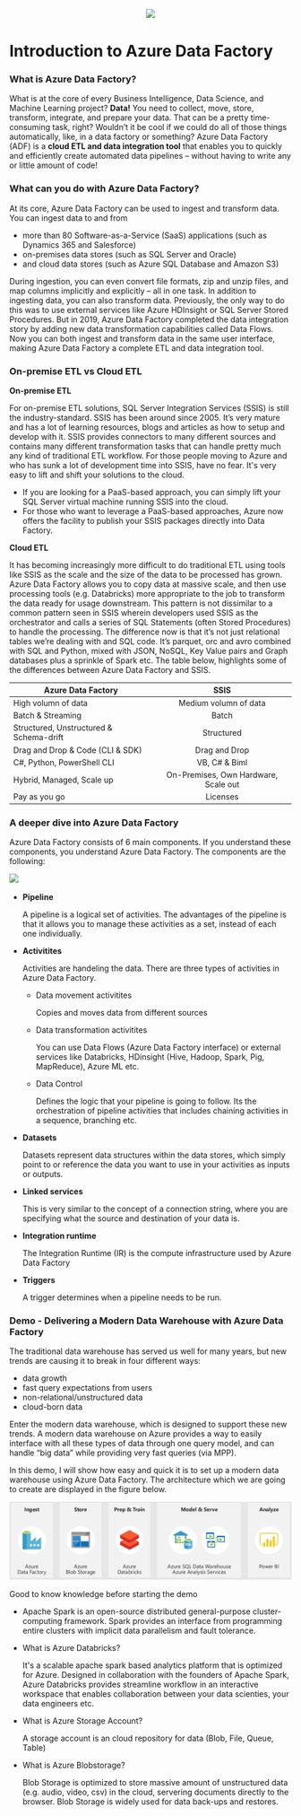 <p align="center"><img src="https://www.element61.be/sites/default/files/competence/Azure%20Factory/image%201.png" width="500"> </p>

<h1> <b>Introduction to Azure Data Factory </b></h1>

<h3> What is Azure Data Factory? </h3>

<p> What is at the core of every Business Intelligence, Data Science, and Machine Learning project? <b>Data!</b> You need to collect, move, store, transform, integrate, and prepare your data. That can be a pretty time-consuming task, right? Wouldn’t it be cool if we could do all of those things automatically, like, in a data factory or something? Azure Data Factory (ADF) is a <b>cloud  ETL and data integration tool</b> that enables you to quickly and efficiently create automated data pipelines – without having to write any or little amount of code!  </p>

<h3> What can you do with Azure Data Factory? </h3>

<p> At its core, Azure Data Factory can be used to ingest and transform data. You can ingest data to and from 
<ul> <li> more than 80 Software-as-a-Service (SaaS) applications (such as Dynamics 365 and Salesforce) </li>
  <li> on-premises data stores (such as SQL Server and Oracle) </li>
  <li> and cloud data stores (such as Azure SQL Database and Amazon S3) </li>
  </ul>

During ingestion, you can even convert file formats, zip and unzip files, and map columns implicitly and explicitly – all in one task. In addition to ingesting data, you can also transform data. Previously, the only way to do this was to use external services like Azure HDInsight or SQL Server Stored Procedures. But in 2019, Azure Data Factory completed the data integration story by adding new data transformation capabilities called Data Flows. Now you can both ingest and transform data in the same user interface, making Azure Data Factory a complete ETL and data integration tool. </p>

<h3> On-premise ETL vs Cloud ETL</h3>

<b> On-premise ETL </b>
<p> For on-premise ETL solutions, SQL Server Integration Services (SSIS) is still the industry-standard. SSIS has been around since 2005. It’s very mature and has a lot of learning resources, blogs and articles as how to setup and develop with it. SSIS provides connectors to many different sources and contains many different transformation tasks that can handle pretty much any kind of traditional ETL workflow. For those people moving to Azure and who has sunk a lot of development time into SSIS, have no fear. It's very easy to lift and shift your solutions to the cloud.
<ul>
  <li> If you are looking for a PaaS-based approach, you can simply lift your SQL Server virtual machine running SSIS into the cloud. </li>
  <li> For those who want to leverage a PaaS-based approaches, Azure now offers the facility to publish your SSIS packages directly into Data Factory. </li>
</ul>
 
 <b> Cloud ETL </b> 
  
<p> It has becoming increasingly more difficult to do traditional ETL using tools like SSIS as the scale and the size of the data to be processed has grown. Azure Data Factory allows you to copy data at massive scale, and then use processing tools (e.g. Databricks) more appropriate to the job to transform the data ready for usage downstream. This pattern is not dissimilar to a common pattern seen in SSIS wherein developers used SSIS as the orchestrator and calls a series of SQL Statements (often Stored Procedures) to handle the processing. The difference now is that it’s not just relational tables we’re dealing with and SQL code. It’s parquet, orc and avro combined with SQL and Python, mixed with JSON, NoSQL, Key Value pairs and Graph databases plus a sprinkle of Spark etc. The table below, highlights some of the differences between Azure Data Factory and SSIS.

  | Azure Data Factory     | SSIS     |
| ------------- |:-------------:|
| High volumn of data | Medium volumn of data|
| Batch & Streaming | Batch    |
| Structured, Unstructured & Schema-drift | Structured       |
| Drag and Drop & Code (CLI & SDK)  | Drag and Drop       |
| C#, Python, PowerShell CLI  |  VB, C# & Biml| 
| Hybrid, Managed, Scale up  |On-Premises, Own Hardware, Scale out | 
| Pay as you go  | Licenses| 

  <h3> A deeper dive into Azure Data Factory </h3> 

  <p> Azure Data Factory consists of 6 main components. If you understand these components, you understand Azure Data Factory. The components are the following: </p>
     <img src="https://www.cathrinewilhelmsen.net/scribbles/wp-content/uploads/2019/11/CathrineWilhelmsenBeginnersGuidetoAzureDataFactory03_Components-1.png">
  
  <ul> 
  <li> <b>Pipeline </b></li>
  <p> A pipeline is a logical set of activities. The advantages of the pipeline is that it allows you to manage these activities as a set, instead of each one individually. </p>
  <li> <b>Activitites </b></li>
  <p> Activities are handeling the data. There are three types of activities in Azure Data Factory. 
    <ul>
      <li> Data movement activitites</li>
      <p> Copies and moves data from different sources </p>
      <li> Data transformation activitites</li>
      <p> You can use Data Flows (Azure Data Factory interface) or external services like Databricks, HDinsight (Hive, Hadoop, Spark, Pig, MapReduce), Azure ML etc. 
      <li> Data Control</li>
      <p> Defines the logic that your pipeline is going to follow. Its the orchestration of pipeline activities that includes chaining activities in a sequence, branching etc. </p>
  </ul>   
    <li> <b>Datasets </b></li>
  <p> Datasets represent data structures within the data stores, which simply point to or reference the data you want to use in your activities as inputs or outputs. </p>
  <li> <b>Linked services </b></li>
  <p> This is very similar to the concept of a connection string, where you are specifying what the source and destination of your data is. </p>
   <li> <b>Integration runtime </b></li>
  <p> The Integration Runtime (IR) is the compute infrastructure used by Azure Data Factory </p>
  <li> <b>Triggers </b></li>
  <p> A trigger determines when a pipeline needs to be run. </p>
  </ul>  
  
<h3> <b>Demo - Delivering a Modern Data Warehouse with Azure Data Factory</b></h3>

<p> The traditional data warehouse has served us well for many years, but new trends are causing it to break in four different ways:<ul>
  <li>data growth </li>
  <li> fast query expectations from users </li>
  <li> non-relational/unstructured data </li>
  <li> cloud-born data </li>
 </ul>
  <p>Enter the modern data warehouse, which is designed to support these new trends. A modern data warehouse on Azure provides a way to easily interface with all these types of data through one query model, and can handle “big data” while providing very fast queries (via MPP). </p>

<p> In this demo, I will show how easy and quick it is to set up a modern data warehouse using Azure Data Factory. The architecture which we are going to create are displayed in the figure below. </p>
  
<img src="https://raw.githubusercontent.com/MarcusMLarsson/Azure-Data-Factory-Demo/master/source/image.PNG">

<p>Good to know knowledge before starting the demo </p>
<ul>
   <li> <What is Apache Spark? </li>
     <p> Apache Spark is an open-source distributed general-purpose cluster-computing framework. Spark provides an interface from programming entire clusters with implicit data parallelism and fault tolerance. </p>
  <li> What is Azure Databricks? </li>
  <p> It's a scalable apache spark based analytics platform that is optimized for Azure. Designed in collaboration with the founders of Apache Spark, Azure Databricks provides streamline workflow in an interactive workspace that enables collaboration between your data scienties, your data engineers etc. </p>
  <li> What is Azure Storage Account? </li>
  <p>A storage account is an cloud repository for data (Blob, File, Queue, Table) </p>
  <li> What is Azure Blobstorage? </li>
  <p> Blob Storage is optimized to store massive amount of unstructured data (e.g. audio, video, csv) in the cloud, servering documents directly to the browser. Blob Storage is widely used for data back-ups and restores. </p>
 

